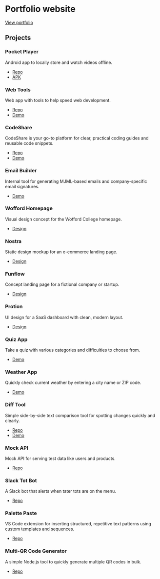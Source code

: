 # Portfolio website

[View portfolio](https://huffmanks.com)

## Projects

### Pocket Player

Android app to locally store and watch videos offline.

- [Repo](https://github.com/huffmanks/pocket-player)
- [APK](https://github.com/huffmanks/pocket-player/releases)

### Web Tools

Web app with tools to help speed web development.

- [Repo](https://github.com/huffmanks/tools-nextjs)
- [Demo](https://tools.huffmanks.com)

### CodeShare

CodeShare is your go-to platform for clear, practical coding guides and reusable code snippets.

- [Repo](https://github.com/huffmanks/code-share)
- [Demo](https://codeshare.huffmanks.com)

### Email Builder

Internal tool for generating MJML-based emails and company-specific email signatures.

- [Demo](https://email.huffmanks.com)

### Wofford Homepage

Visual design concept for the Wofford College homepage.

- [Design](https://huffmanks.com/projects/design/wofford-homepage)

### Nostra

Static design mockup for an e-commerce landing page.

- [Design](https://huffmanks.com/projects/design/ecommerce-page)

### Funflow

Concept landing page for a fictional company or startup.

- [Design](https://huffmanks.com/projects/design/landing-demo)

### Protion

UI design for a SaaS dashboard with clean, modern layout.

- [Design](https://huffmanks.com/projects/design/saas-dashboard)

### Quiz App

Take a quiz with various categories and difficulties to choose from.

- [Demo](https://huffmanks.com/projects/apps/quiz)

### Weather App

Quickly check current weather by entering a city name or ZIP code.

- [Demo](https://huffmanks.com/projects/apps/weather)

### Diff Tool

Simple side-by-side text comparison tool for spotting changes quickly and clearly.

- [Repo](https://github.com/huffmanks/diff-tool)
- [Demo](https://diff.huffmanks.com)

### Mock API

Mock API for serving test data like users and products.

- [Repo](https://github.com/huffmanks/mock-api)

### Slack Tot Bot

A Slack bot that alerts when tater tots are on the menu.

- [Repo](https://github.com/huffmanks/slack-tot-bot)

### Palette Paste

VS Code extension for inserting structured, repetitive text patterns using custom templates and sequences.

- [Repo](https://github.com/huffmanks/palette-paste)

### Multi-QR Code Generator

A simple Node.js tool to quickly generate multiple QR codes in bulk.

- [Repo](https://github.com/huffmanks/multi-qr-code-generator)

